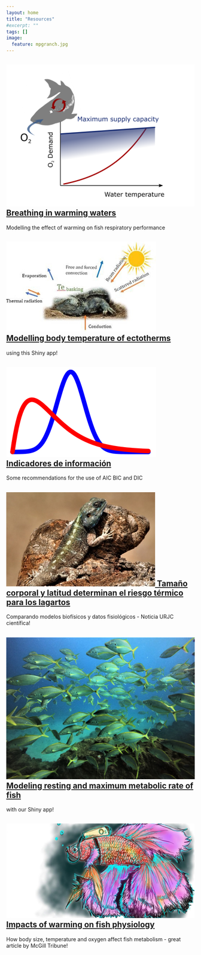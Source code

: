 ```yaml
---
layout: home
title: "Resources"
#excerpt: ""
tags: []
image:
  feature: mpgranch.jpg
---
```

<div class="titles">
  
  <!---><!--->
  
  <div class="tile">
    <h2 class="post-title"><a href="/posts/oxygen_limitation">
    <img src="/images/news/fig PNAS media.png"/>
    Breathing in warming waters </a></h2>
    <p class="post-excerpt"> Modelling the effect of warming on fish respiratory performance </p>
  </div>
  
  <!---><!--->
  
  <div class="tile">
    <h2 class="post-title"> <a href="/posts/temperature_distributions"> 
    <img src="/images/posts/bodytemp.jpg"/>
    Modelling body temperature of ectotherms </a></h2>
    using this Shiny app!
  </div>
    
  <!---><!--->
  
  <div class="tile">
    <h2 class="post-title"><a href="/posts/information_criterion">
    <img src="/images/posts/Bayes_icon.jpg"/>
    Indicadores de información </a></h2>
    <p class="post-excerpt"> Some recommendations for the use of AIC BIC and DIC </p>
  </div>
  
  <!---><!--->
  
  <div class="tile">
    <h2 class="post-title">
    <a href="https://jrubalcaba.shinyapps.io/app_oxlim/"><img src="/images/posts/lizard2.jpg"/> Tamaño corporal y latitud determinan el riesgo térmico para los lagartos </a></h2>
    <p class="post-excerpt"> Comparando modelos biofísicos y datos fisiológicos - Noticia URJC científica! </p>
  </div> 
  
<!---><!--->
  
  <div class="tile">
    <h2 class="post-title">
    <a href="https://jrubalcaba.shinyapps.io/app_oxlim/"><img src="/images/posts/fishbank.jpg"/> Modeling resting and maximum metabolic rate of fish </a></h2>
    <p class="post-excerpt"> with our Shiny app!</p>
  </div>
    
  <!---><!--->
  
  <div class="tile">
    <h2 class="post-title">
    <a href="http://www.mcgilltribune.com/sci-tech/disappearing-giants-how-warming-oceans-are-suffocating-large-fish-02022021/"><img src="/images/posts/taja-de-silva-scitech-disappearing-giants-1000x500.jpg"/> Impacts of warming on fish physiology </a></h2>
    <p class="post-excerpt"> How body size, temperature and oxygen affect fish metabolism - great article by McGill Tribune! </p>
  </div>
  
  <!---><!--->
  
  
</div>
